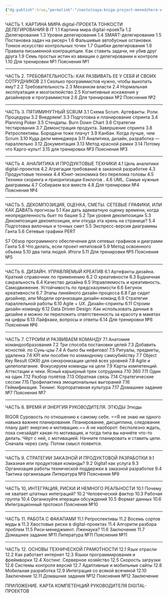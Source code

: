 ```yaml
---
{"dg-publish":true,"permalink":"/nastolnaya-kniga-project-menedzhera-v-zavertajlov/"}
---
```


ЧАСТЬ 1. КАРТИНА МИРА digital-ПРОЕКТА ТОНКОСТИ ДЕЛЕГИРОВАНИЯ В IT
1.1 Картина мира digitaI-npoekTa
1.2 Делегирование
1.3 Уровни делегирования
1.4 SMART-делегирование
1.5 Постановка задач на рисерч
1.6 Фальшивые автобусные остановки. Тонкое искусство контрольных точек
1.7 Ошибки делегирования
1.8 Правила письменной контрацепции. Как ставить задачи, не убив друг друга
1.9 Семь простых истин из авиации о делегировании и контроле
1.10 Для тренировки №1
Пояснения №1
****
ЧАСТЬ 2. ТРЕБОВАТЕЛЬНОСТЬ: КАК РАЗВИВАТЬ ЕЕ У СЕБЯ И СВОИХ
СОТРУДНИКОВ
2.1 Сколько программистов нужно, чтобы выкопать яму?
2.2 Требовательность
2.3 Механизм власти
2.4 Нормальная эксплуатация и мозгоклюйство
2.5 Когнитивные искажения у дизайнеров и программистов
2.6 Для тренировки №2
Пояснения №2
****
ЧАСТЬ З. ПЯТИМИНУТНЫЙ SCRUM
3.1 Схема Scrum. Артефакты. Роли. Процедуры
3.2 Внедряем!
3.3 Подготовка и планирование спринта
3.4 Planning Роker
3.5 Стендапы. Burn Down Chart
3.6 Стратегии тестирования
3.7 Демонстрация продукта. Завершение спринта
3.8 Ретроспективы. Бородачи тоже плачут
3.9 Канбан. Когда лучше, чем Scrum
3.10 Куда дели менеджера
3.11 Аналитика, дизайн, разработка — параллельно
3.12 Документация
3.13 Метод красной рамки
3.14 Потому что Карго-культ!
3.15 для тренировки №3
Пояснения №3
****
ЧАСТЬ 4. АНАЛИТИКА И ПРОДУКТОВЫЕ ТЕХНИКИ
4.1 Цель аналитики digital-проектов
4.2 Агрегация требований в заказной разработке
4.3 Продуктовые техники
4.4 Юнит-экономика без перелома головы
4.5 Техники скоринга и приоритизации бэклогов .
4.6 UML. Самые нужные диаграммы
4.7 Собираем все вместе 
4.8 Для тренировки №4
Пояснения №4
****
ЧАСТЬ 5. ДЕКОМПОЗИЦИЯ, ОЦЕНКА, СМЕТЫ. СЕТЕВЫЕ ГРАФИКИ,
ИЛИ КАК ДАВАТЬ прогнозы
5.1 Как дать адекватную оценку времени, когда неопределенность
бьет по башке
5.2 Три уровня декомпозиции
5.3 Декомпозиция декомпозиции, или откуда эта хрень на странице?
5.4 Подготовка вилочных и точных смет
5.5 Экспресс-версия диаграммы Ганта
5.6 Сетевые графики PERT

57 Обзор программного обеспечения для сетевых графиков и диаграмм Ганта 
5.8 Что делать, если проект нетиповой
5.9 Метод освоенного объема 
5.10 два типа людей. Итоги
5.11 Для тренировки №5
Пояснения №5
****
ЧАСТЬ 6. ДИЗАЙН. УПРАВЛЯЕМЫЙ КРЕАТИВ
6.1 Артефакты дизайна. Краткий справочник по применению
6.2 О креативности
6.3 Будничная сакральность
6.4 Качество дизайна
6.5 Управляемость и креативность. Самодвижение. Устойчивость по предсказуемости
6.6 Бегунок креативности
6.7 Этапы линейного дизайн-процесса
6.8 Где сидит дизайнер, или Модели организации
дизайн-команд
6.9 Стратегии параллельной работы
6.10 Agile + UX. Дизайн-спринты
6.11 Строим дизайн-команду
6.12 Data Driven Design: Как использовать данные в дизайне и можно ли переложить ответственность за красоту в макетах на цифры
6.13 Лайфхаки, вопросы и ответы
6.14 Для тренировки №6
Пояснения №6
****
ЧАСТЬ 7. СТРОИМ И РАЗВИВАЕМ КОМАНДУ
7.1 Анатомия командообразования
7.2 Три способа постановки целей
7.3 Добавить ясностей. по Сунь-цзы
7.4 А было бы нефигово!
7.5 Ритуалы, предметы, удаленка
7.6 KPI или пособие по командному самоубийству
7.7 Object Key Result (OKR) для синхронизации целей всех уровней
7.8 Agile и целеполагание. Фокусируем команды на цели
7.9 Карты компетенций. Аттестации и чеки. Ясный карьерный трек сотрудника
7.10 360
7.11 Один на один
7.12 Разбор полётов
7.13 Обратная связь
7.14 Стратегические сессии
7.15 Профилактика эмоциональных выгораний
7.16 Геймификация. Тюнинг. Корпоративная культура
7.17 Домашнее задание №7
Пояснения №7
****
ЧАСТЬ 8. ВРЕМЯ И ЭНЕРГИЯ РУКОВОДИТЕЛЯ. ЭТЮДЫ
Этюды

RIGOR Суровость по отношению к самому себе.
==Я не знаю ни одного навыка важнее планирования. Планирование, дисциплина, следование плану даёт энергию и мотивацию.== А не наоборот: бесполезно ждать, пока снезайдёт какая-то мотивация, и тогда типа вы начнёте что-то делать. Чёрт с ней, с мотивацией. Начните планировать и ставить цели. Сначала через силу. Потом смысл появится.
****
ЧАСТЬ 9. СТРАТЕГИИ ЗАКАЗНОЙ И ПРОДУКТОВОЙ РАЗРАБОТКИ
9.1 Заказная или продуктовая команды?
9.2 0igita1 как услуга
9.3 Организация работы технической поддержки в заказной разработке
9.4 Тактика организации
Литература №9
Пояснения №9
****
ЧАСТЬ 10, ИНТЕГРАЦИЯ, РИСКИ И НЕМНОГО РЕАЛЬНОСТИ
10.1 Почему не хватает штатных интеграций?
10.2 Человеческий фактор
10.3 Рабочая группа
10.4 Организуйте итерации обсуждений
10.5 Формат данных
10.6 Интеграционный протокол
Пояснения №10
****
ЧАСТЬ 11. РАБОТА С ФАКАПАМИ
11.1 Ретроспективы
11.2 Восемь сортов муды в
11.3 Хвостовые риски в digital-проектах
11.4 Алгоритм разбора проблем
11.5 Риск-менеджмент. Лженаука?
11.6 Заключение
11.7 Домашнее задание №11
Литература №11
Пояснения №11
****
ЧАСТЬ 12. ОСНОВЫ ТЕХНИЧЕСКОЙ ГРАМОТНОСТИ
12.1 Язык отрасли
12.2 Как работает интернет
12.3 Языки программирования и фреймворки
12.4 Хостинг. Серверное хозяйство
12.5 Скорость загрузки
12.6 Системы контроля версий
12.7 Адаптивные и мобильные сайты
12.8 Мобильная разработка
12.9 Интеграция со всякой всячиной
12.10 Заключение
12.11 Домашние задания №12
Пояснения №12
Заключение

ПРИЛОЖЕНИЕ. КАРТА КОМПЕТЕНЦИЙ РУКОВОДИТЕЛЯ DIGITAL-ПРОЕКТОВ